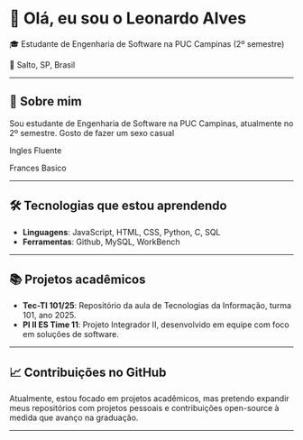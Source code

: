 # 👋 Olá, eu sou o Leonardo Alves

🎓 Estudante de Engenharia de Software na PUC Campinas (2º semestre)

📍 Salto, SP, Brasil

---

## 🚀 Sobre mim

Sou estudante de Engenharia de Software na PUC Campinas, atualmente no 2º semestre.
Gosto de fazer um sexo casual

Ingles Fluente

Frances Basico

---

## 🛠️ Tecnologias que estou aprendendo

- **Linguagens**: JavaScript, HTML, CSS, Python, C, SQL
- **Ferramentas**: Github, MySQL, WorkBench

---

## 📚 Projetos acadêmicos

- **Tec-TI 101/25**: Repositório da aula de Tecnologias da Informação, turma 101, ano 2025.
- **PI II ES Time 11**: Projeto Integrador II, desenvolvido em equipe com foco em soluções de software.

---

## 📈 Contribuições no GitHub

Atualmente, estou focado em projetos acadêmicos, mas pretendo expandir meus repositórios com projetos pessoais e contribuições open-source à medida que avanço na graduação.

---

